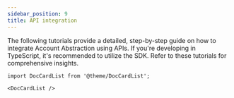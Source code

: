 ```yaml
---
sidebar_position: 9
title: API integration
---
```


The following tutorials provide a detailed, step-by-step guide on how to integrate Account Abstraction using APIs. If you're developing in TypeScript, it's recommended to utilize the SDK. Refer to these tutorials for comprehensive insights.

```mdx-code-block
import DocCardList from '@theme/DocCardList';

<DocCardList />
```
